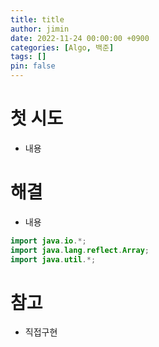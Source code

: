 ```yaml
---
title: title
author: jimin
date: 2022-11-24 00:00:00 +0900
categories: [Algo, 백준]
tags: []
pin: false
---
```


# 첫 시도

 - 내용

# 해결

 - 내용

```java
import java.io.*;
import java.lang.reflect.Array;
import java.util.*;
```

# 참고

 - 직접구현